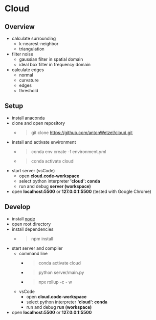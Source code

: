# Cloud

## Overview
- calculate surrounding
	- k-nearest-neighbor
	- triangulation
- filter noise
	- gaussian filter in spatial domain
	- ideal box filter in frequency domain
- calculate edges
	- normal
	- curvature
	- edges
	- threshold

## Setup
- install [anaconda](https://www.anaconda.com/products/individual)
- clone and open repository
	- > git clone https://github.com/antonWetzel/cloud.git
- install and activate environment
	- > conda env create -f environment.yml
	- > conda activate cloud
- start server (vsCode)
	- open **cloud.code-workspace**
	- select python interpreter **'cloud': conda**
	- run and debug **server (workspace)**
- open **localhost:5500** or **127.0.0.1:5500** (tested with Google Chrome)

## Develop
- install [node](https://nodejs.org/en/)
- open root directory
- install dependencies
	- > npm install
- start server and compiler
	- command line
		- > conda activate cloud
		- > python server/main.py
		- > npx rollup -c - w
	- vsCode
		- open **cloud.code-workspace**
		- select python interpreter **'cloud': conda**
		- run and debug **run (workspace)**
- open **localhost:5500** or **127.0.0.1:5500**
